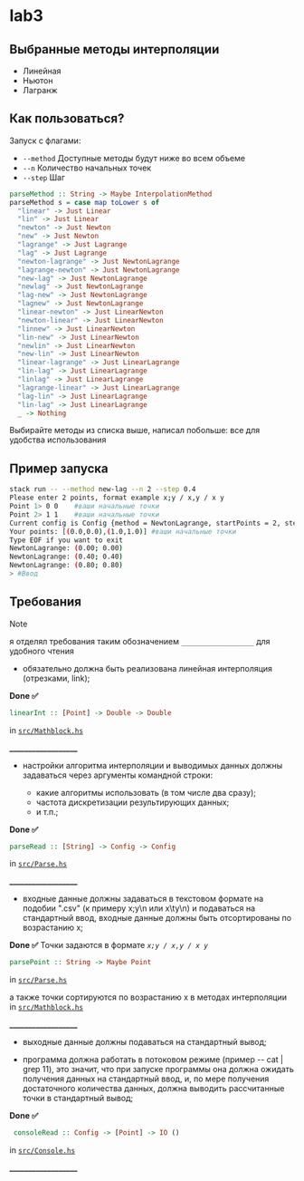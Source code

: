 # lab3

## Выбранные методы интерполяции
- Линейная
- Ньютон
- Лагранж

## Как пользоваться?

Запуск с флагами:
- `--method` Доступные методы будут ниже во всем объеме
- `--n` Количество начальных точек
- `--step` Шаг

```haskell
parseMethod :: String -> Maybe InterpolationMethod
parseMethod s = case map toLower s of
  "linear" -> Just Linear
  "lin" -> Just Linear
  "newton" -> Just Newton
  "new" -> Just Newton
  "lagrange" -> Just Lagrange
  "lag" -> Just Lagrange
  "newton-lagrange" -> Just NewtonLagrange
  "lagrange-newton" -> Just NewtonLagrange
  "new-lag" -> Just NewtonLagrange
  "newlag" -> Just NewtonLagrange
  "lag-new" -> Just NewtonLagrange
  "lagnew" -> Just NewtonLagrange
  "linear-newton" -> Just LinearNewton
  "newton-linear" -> Just LinearNewton
  "linnew" -> Just LinearNewton
  "lin-new" -> Just LinearNewton
  "newlin" -> Just LinearNewton
  "new-lin" -> Just LinearNewton
  "linear-lagrange" -> Just LinearLagrange
  "lin-lag" -> Just LinearLagrange
  "linlag" -> Just LinearLagrange
  "lagrange-linear" -> Just LinearLagrange
  "lag-lin" -> Just LinearLagrange
  "lin-lag" -> Just LinearLagrange
  _ -> Nothing
  ```

Выбирайте методы из списка выше, написал побольше: все для удобства использования

## Пример запуска
```bash
stack run -- --method new-lag --n 2 --step 0.4
Please enter 2 points, format example x;y / x,y / x y
Point 1> 0 0    #ваши начальные точки
Point 2> 1 1    #ваши начальные точки
Current config is Config {method = NewtonLagrange, startPoints = 2, step = 0.4} #ваш итоговый конфиг
Your points: [(0.0,0.0),(1.0,1.0)] #ваши начальные точки
Type EOF if you want to exit
NewtonLagrange: (0.00; 0.00)
NewtonLagrange: (0.40; 0.40)
NewtonLagrange: (0.80; 0.80)
> #Ввод
```
## Требования

>[!NOTE]
>я отделял требования таким обозначением `__________________` для удобного чтения

 - обязательно должна быть реализована линейная интерполяция (отрезками, link);

**Done ✅**

```haskell
linearInt :: [Point] -> Double -> Double
```
in [`src/Mathblock.hs`](https://github.com/naku0/fp-lab3/blob/main/src/MathBlock.hs)

**__________________**


 - настройки алгоритма интерполяции и выводимых данных должны задаваться через аргументы командной строки:


   - какие алгоритмы использовать (в том числе два сразу);
   - частота дискретизации результирующих данных;
   - и т.п.;

**Done ✅**

```haskell
parseRead :: [String] -> Config -> Config
```
in [`src/Parse.hs`](https://github.com/naku0/fp-lab3/blob/main/src/Parse.hs)

**__________________**

 - входные данные должны задаваться в текстовом формате на подобии ".csv" (к примеру x;y\n или x\ty\n) и подаваться на стандартный ввод, входные данные должны быть отсортированы по возрастанию x;

**Done ✅**
Точки задаются в формате *`x;y / x,y / x y`*
 ```haskell
 parsePoint :: String -> Maybe Point
 ```
in [`src/Parse.hs`](https://github.com/naku0/fp-lab3/blob/main/src/Parse.hs)

а также точки сортируются по возрастанию x в методах интерполяции in [`src/Mathblock.hs`](https://github.com/naku0/fp-lab3/blob/main/src/MathBlock.hs)

**__________________**

 - выходные данные должны подаваться на стандартный вывод;

 - программа должна работать в потоковом режиме (пример -- cat | grep 11), это значит, что при запуске программы она должна ожидать получения данных на стандартный ввод, и, по мере получения достаточного количества данных, должна выводить рассчитанные точки в стандартный вывод;


**Done ✅**
```haskell
 consoleRead :: Config -> [Point] -> IO ()
```
in [`src/Console.hs`](https://github.com/naku0/fp-lab3/blob/main/src/Console.hs)

**__________________**

